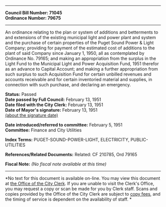 * * * * *  
  
**Council Bill Number: [](#h0)[](#h2)71045**   
**Ordinance Number: 79675**  
  
* * * * *  
  
An ordinance relating to the plan or system of additions and betterments to and extensions of the existing municipal light and power plant and system and the purchase of certain properties of the Puget Sound Power & Light Company; providing for payment of the estimated cost of additions to the plant of said Company since January 1, 1950, all as contemplated by Ordinance No. 79165; and making an appropriation from the surplus in the Light Fund to the Municipal Light and Power Acquisition Fund, 1951 therefor as an advance to Capital Account; and making a further appropriation from such surplus to such Acquisition Fund for certain unbilled revenues and accounts receivable and for certain inventoried material and supplies, in connection with such purchase, and declaring an emergency.  
  
**Status:** Passed   
**Date passed by Full Council:** February 13, 1951   
**Date filed with the City Clerk:** February 13, 1951   
**Date of Mayor's signature:** February 13, 1951   
[(about the signature date)](/~public/approvaldate.htm)   
  
  
**Date introduced/referred to committee:** February 5, 1951   
**Committee:** Finance and City Utilities   
  
**Index Terms:** PUGET-SOUND-POWER-LIGHT, ELECTRICITY, PUBLIC-UTILITIES  
  
**References/Related Documents:** Related: CF 210785, Ord 79165  
  
**Fiscal Note:** *(No fiscal note available at this time)*  
  
* * * * *  
  
*No text for this document is available on-line. You may view this document at [the Office of the City Clerk](http://www.seattle.gov/leg/clerk/contactUs.htm). If you are unable to visit the Clerk's Office, you may request a copy or scan be made for you by Clerk staff. Scans and copies provided by the Office of the City Clerk are subject to [copy fees](http://clerk.seattle.gov/~public/clerkfees.htm), and the timing of service is dependent on the availability of staff. *  
  
  
